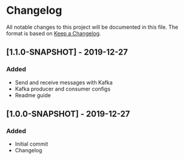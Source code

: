 # Changelog

All notable changes to this project will be documented in this file. The format is based on [Keep a Changelog](https://keepachangelog.com/en/1.0.0/).

## [1.1.0-SNAPSHOT] - 2019-12-27
### Added
- Send and receive messages with Kafka
- Kafka producer and consumer configs
- Readme guide

## [1.0.0-SNAPSHOT] - 2019-12-27
### Added
- Initial commit
- Changelog
